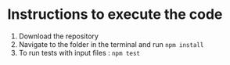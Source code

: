 # Instructions to execute the code

1. Download the repository
2. Navigate to the folder in the terminal and run `npm install`
3. To run tests with input files : `npm test`
